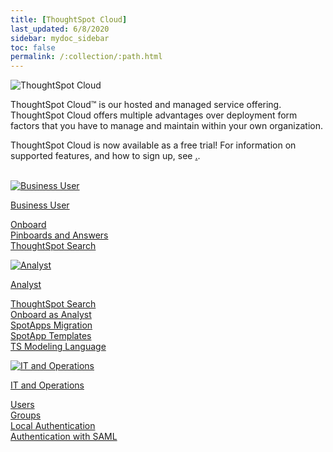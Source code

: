 ```yaml
---
title: [ThoughtSpot Cloud]
last_updated: 6/8/2020
sidebar: mydoc_sidebar
toc: false
permalink: /:collection/:path.html
---
```

<div class="grid-container-opener">

  <div class="grid-child">
    <img src="{{ "/images/ts-cloud-sm.png" | prepend: site.baseurl  }}" alt="ThoughtSpot Cloud"></div>
  <div class="grid-child">
    <p class="text-opener">ThoughtSpot Cloud&trade; is our hosted and managed service offering. ThoughtSpot Cloud offers multiple advantages over deployment form factors that you have to manage and maintain within your own organization.</p><p class="text-opener">ThoughtSpot Cloud is now available as a free trial! For information on supported features, and how to sign up, see <a href="{{ "/admin/ts-cloud/ts-cloud-requirements-support.html "| prepend: site.baseurl }}">.</a>.</p>
    </div>
  <div class="grid-child">&nbsp;</div>
</div>
<!-- <div></div> -->

<!--<div class="text-opener">
  <dl>
    <dlentry>
    <dt>Faster time to business value</dt>
    <dd>We make it easy for you to onboard and adopt the platform throughout your organization.</dd></dlentry>
    <dlentry>
    <dt>No Infrastructure management</dt>
    <dd>You can start using ThoughtSpot with minimal risk and cost.</dd></dlentry>
    <dlentry>
    <dt>Rapid innovation</dt>
    <dd>Experience fast release cycles, and get early  access to powerful new features.</dd></dlentry>
  </dl>
</div>  -->

<div class="grid-container-persona">
  <div class="grid-child">
    <a href="{{ "/admin/ts-cloud/business-user.html "| prepend: site.baseurl }}">
      <img src="{{ "/images/persona-business-user.png" | prepend: site.baseurl  }}" alt="Business User"></a>
    <p class="personaTitle"><a href="{{ "/admin/ts-cloud/business-user.html "| prepend: site.baseurl }}">Business User</a></p>
    <p class="topicLink">
      <a href="{{ "/admin/ts-cloud/business-user-onboarding.html "| prepend: site.baseurl }}">Onboard</a><br>
      <a href="{{ "/admin/ts-cloud/pinboards.html "| prepend: site.baseurl }}"> Pinboards and Answers</a><br>
      <a href="{{ "/admin/ts-cloud/search-assist.html "| prepend: site.baseurl }}">ThoughtSpot Search</a></p>
  </div>
  <div class="grid-child">
    <a href="{{ "/admin/ts-cloud/analyst.html "| prepend: site.baseurl }}">
      <img src="{{ "/images/persona-analyst.png" | prepend: site.baseurl  }}" alt="Analyst"></a>
    <p class="personaTitle"><a href="{{ "/admin/ts-cloud/analyst.html "| prepend: site.baseurl }}">Analyst</a></p>
    <p class="topicLink">
      <a href="{{ "/admin/ts-cloud/search-assist.html "| prepend: site.baseurl }}">ThoughtSpot Search</a><br>
      <a href="{{ "/admin/ts-cloud/analyst-onboarding.html "| prepend: site.baseurl }}">Onboard as Analyst</a><br>
      <a href="{{ "/admin/ts-cloud/scriptability.html "| prepend: site.baseurl }}">SpotApps Migration</a><br>
      <a href="{{ "/admin/ts-cloud/app-templates.html "| prepend: site.baseurl }}">SpotApp Templates</a><br>
      <a href="{{ "/admin/ts-cloud/tml.html "| prepend: site.baseurl }}">TS Modeling Language</a></p>
  </div>
  <div class="grid-child">
    <a href="{{ "/admin/ts-cloud/it-ops.html "| prepend: site.baseurl }}">
      <img src="{{ "/images/persona-it-ops.png" | prepend: site.baseurl  }}" alt="IT and Operations"></a>
    <p class="personaTitle"><a href="{{ "/admin/ts-cloud/it-ops.html "| prepend: site.baseurl }}">IT and Operations</a></p>
    <p class="topicLink">
      <a href="{{ "/admin/ts-cloud/users.html "| prepend: site.baseurl }}">Users</a><br>
      <a href="{{ "/admin/ts-cloud/groups.html "| prepend: site.baseurl }}">Groups</a><br>
      <a href="{{ "/admin/ts-cloud/authentication-local.html "| prepend: site.baseurl }}">Local Authentication</a><br>
      <a href="{{ "/admin/ts-cloud/authentication-integration.html "| prepend: site.baseurl }}">Authentication with SAML</a></p>
  </div>
  <div class="grid-child"></div>
</div>
